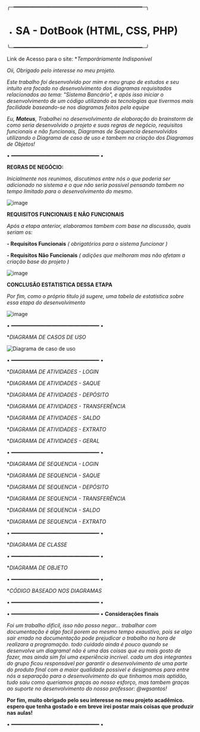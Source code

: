 ╭─━━━━━━━━━━━━━━━━━━━━━━━━━━━━━━━━━━━━━━━━━─╮
- # SA - DotBook (HTML, CSS, PHP)
╰─━━━━━━━━━━━━━━━━━━━━━━━━━━━━━━━━━━━━━━━━━─╯

Link de Acesso para o site: **Temporáriamente Indisponível*

*Oii, Obrigado pelo interesse no meu projeto.*

*Este trabalho foi desenvolvido por mim e meu grupo de estudos e seu intuito era focado no desenvolvimento dos diagramas requisitados relacionados ao tema: *"Sistema Bancário"*, e após isso iniciar o desenvolvimento de um código utilizando as tecnologias que tivermos mais facilidade baseando-se nos diagramas feitos pela equipe*

*Eu, **Mateus**, Trabalhei no desenvolvimento de elaboração do brainstorm de como seria desenvolvido o projeto e suas regras de negócio, requisitos funcionais e não funcionais, Diagramas de Sequencia desenvolvidos utilizando o Diagrama de caso de uso e tambem na criação dos Diagramas de Objetos!*


• ━━━━━━━━━━━━━━━━━━━━━━━━━━━━ •

**REGRAS DE NEGÓCIO:**

*Inicialmente nos reunimos, discutimos entre nós o que poderia ser adicionado no sistema e o que não seria possivel pensando tambem no tempo limitado para o desenvolvimento do mesmo.*

![image](https://user-images.githubusercontent.com/109548196/199116734-efd9f6fc-70b2-4dbc-9aa3-7cf3f52f6aac.png)




**REQUISITOS FUNCIONAIS E NÃO FUNCIONAIS**

*Após a etapa anterior, elaboramos tambem com base na discussão, quais seriam os:*

**- Requisitos Funcionais** *( obrigatórios para o sistema funcionar )*

**- Requisitos Não Funcionais** *( adições que melhoram mas não afetam a criação base do projeto )*

![image](https://user-images.githubusercontent.com/109548196/199117005-1b33eeca-635b-44b3-bbc9-bd0bd607e8af.png)

**CONCLUSÃO ESTATISTICA DESSA ETAPA**

*Por fim, como o próprio titulo já sugere, uma tabela de estatistica sobre essa etapa do desenvolvimento*

![image](https://user-images.githubusercontent.com/109548196/199117184-7dbf8408-64a1-4422-bb77-e49b7d8cc958.png)

• ━━━━━━━━━━━━━━━━━━━━━━━━━━━━ •

**DIAGRAMA DE CASOS DE USO*

![Diagrama de caso de uso](https://user-images.githubusercontent.com/109548196/199120735-0aa663bb-8fab-48da-b93d-8febcbdb3d37.png)


• ━━━━━━━━━━━━━━━━━━━━━━━━━━━━ •

**DIAGRAMA DE ATIVIDADES - LOGIN*

**DIAGRAMA DE ATIVIDADES - SAQUE*

**DIAGRAMA DE ATIVIDADES - DEPÓSITO*

**DIAGRAMA DE ATIVIDADES - TRANSFERÊNCIA*

**DIAGRAMA DE ATIVIDADES - SALDO*

**DIAGRAMA DE ATIVIDADES - EXTRATO*

**DIAGRAMA DE ATIVIDADES - GERAL*

• ━━━━━━━━━━━━━━━━━━━━━━━━━━━━ •

**DIAGRAMA DE SEQUENCIA - LOGIN*

**DIAGRAMA DE SEQUENCIA - SAQUE*

**DIAGRAMA DE SEQUENCIA - DEPÓSITO*

**DIAGRAMA DE SEQUENCIA - TRANSFERÊNCIA*

**DIAGRAMA DE SEQUENCIA - SALDO*

**DIAGRAMA DE SEQUENCIA - EXTRATO*

• ━━━━━━━━━━━━━━━━━━━━━━━━━━━━ •

**DIAGRAMA DE CLASSE*

• ━━━━━━━━━━━━━━━━━━━━━━━━━━━━ •

**DIAGRAMA DE OBJETO*

• ━━━━━━━━━━━━━━━━━━━━━━━━━━━━ •

**CÓDIGO BASEADO NOS DIAGRAMAS*

• ━━━━━━━━━━━━━━━━━━━━━━━━━━━━ •













• ━━━━━━━━━━━━━━━━━━━━━━━━━━━━ •
**Considerações finais**

*Foi um trabalho dificil, isso não posso negar... trabalhar com documentação é algo facil porem ao mesmo tempo exaustivo, pois se algo sair errado na documentação pode prejudicar o trabalho na hora de realizara a programação.
todo cuidado ainda é pouco quando se desenvolve um diagrama!
não é uma das coisas que eu mais gosto de fazer, mas ainda sim foi uma experiência incrivel.
cada um dos integrantes do grupo ficou responsável por garantir o desenvolvimento de uma parte do produto final com a maior qualidade possivel e designamos para entre nós a separação para o desenvolvimento do que tinhamos mais aptidão, tudo saiu como queriamos graças ao nosso esforço, mas tambem graças ao suporte no desenvolvimento do nosso professor: @wgsantos!*


**Por fim, muito obrigado pelo seu interesse no meu projeto acadêmico. espero que tenha gostado e em breve irei postar mais coisas que produzir nas aulas!**

• ━━━━━━━━━━━━━━━━━━━━━━━━━━━━ •
